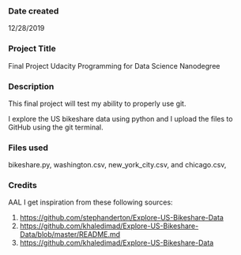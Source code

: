 ### Date created
12/28/2019

### Project Title
Final Project Udacity Programming for Data Science Nanodegree

### Description
This final project will test my ability to properly use git.

I explore the US bikeshare data using python and I upload the files to GitHub using the git terminal.

### Files used
bikeshare.py,
washington.csv,
new_york_city.csv, and 
chicago.csv,

### Credits
AAL
I get inspiration from these following sources:
1. https://github.com/stephanderton/Explore-US-Bikeshare-Data
2. https://github.com/khaledimad/Explore-US-Bikeshare-Data/blob/master/README.md
3. https://github.com/khaledimad/Explore-US-Bikeshare-Data


